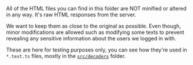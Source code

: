 All of the HTML files you can find in this folder are NOT minified or altered in any way.
It's raw HTML responses from the server.

We want to keep them as close to the original as possible.
Even though, minor modifications are allowed such as modifying some texts to prevent revealing any sensitive information about the users we logged in with. 

These are here for testing purposes only, you can see how they're used in `*.test.ts` files, mostly in the [`src/decoders`](/src/decoders/) folder.
